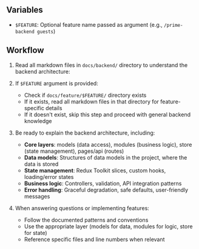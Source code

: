## Variables

- `$FEATURE`: Optional feature name passed as argument (e.g., `/prime-backend guests`)

## Workflow

1. Read all markdown files in `docs/backend/` directory to understand the backend architecture:

2. If `$FEATURE` argument is provided:
   - Check if `docs/feature/$FEATURE/` directory exists
   - If it exists, read all markdown files in that directory for feature-specific details
   - If it doesn't exist, skip this step and proceed with general backend knowledge

3. Be ready to explain the backend architecture, including:
   - **Core layers**: models (data access), modules (business logic), store (state management), pages/api (routes)
   - **Data models**: Structures of data models in the project, where the data is stored
   - **State management**: Redux Toolkit slices, custom hooks, loading/error states
   - **Business logic**: Controllers, validation, API integration patterns
   - **Error handling**: Graceful degradation, safe defaults, user-friendly messages

4. When answering questions or implementing features:
   - Follow the documented patterns and conventions
   - Use the appropriate layer (models for data, modules for logic, store for state)
   - Reference specific files and line numbers when relevant